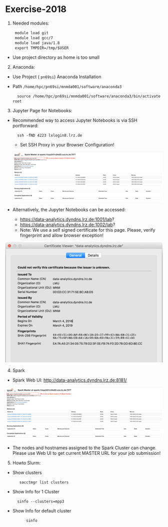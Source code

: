 # Exercise-2018

1. Needed modules:
	
		module load git
		module load gcc/7
		module load java/1.8
		export TMPDIR=/tmp/$USER

* Use project directory as home is too small


2. Anaconda:

* Use Project ( `pn69si`) Anaconda Installation

* Path `/home/hpc/pn69si/mnmda001/software/anaconda3` 

		source /home/hpc/pn69si/mnmda001/software/anaconda3/bin/activate root


3. Jupyter Page for Notebooks:

* Recommended way to access Jupyter Notebooks is via SSH portforward:
    
        ssh -fND 4223 lxlogin8.lrz.de
        
    * Set SSH Proxy in your Browser Configuration!
    
    ![spark_master.png](spark_master.png)

* Alternatively, the Jupyter Notebooks can be accessed:
    * https://data-analytics.dyndns.lrz.de:1001/lab?
    * https://data-analytics.dyndns.lrz.de:1002/lab?
    * Note: We use a self signed certificate for this page. Please, verify fingerprint and allow browser exception!


    
![fingerprint.png](fingerprint.png)
    

4. Spark

* Spark Web UI: <http://data-analytics.dyndns.lrz.de:8181/>
    
![spark_master.png](spark_master.png)

* The nodes and hostnames assigned to the Spark Cluster can change. Please use Web UI to get current MASTER URL for your job submission! 

5. Howto Slurm:

* Show clusters

         sacctmgr list clusters

* Show Info for 1 Cluster

        sinfo --clusters=mpp3

* Show Info for default cluster
            
            sinfo
